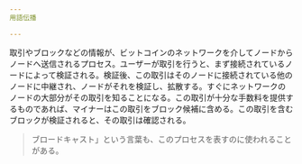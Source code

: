 ```yaml
---
用語伝播

---
```

取引やブロックなどの情報が、ビットコインのネットワークを介してノードからノードへ送信されるプロセス。ユーザーが取引を行うと、まず接続されているノードによって検証される。検証後、この取引はそのノードに接続されている他のノードに中継され、ノードがそれを検証し、拡散する。すぐにネットワークのノードの大部分がその取引を知ることになる。この取引が十分な手数料を提供するものであれば、マイナーはこの取引をブロック候補に含める。この取引を含むブロックが検証されると、その取引は確認される。

> ブロードキャスト」という言葉も、このプロセスを表すのに使われることがある。